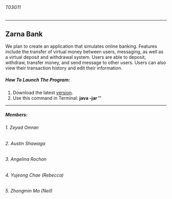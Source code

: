 ###### T03G11
__________
## Zarna Bank
We plan to create an application that simulates online banking. Features include the transfer of virtual money between users, messaging, as well as a virtual deposit and withdrawal system.
Users are able to deposit, withdraw, transfer money, and send message to other users. Users can also view their transaction history and edit their information.
##### How To Launch The Program:
1. Download the latest [version](https://github.com/zeyadomran/Zarna-Bank/blob/master/Zarna%20Bank.jar).
2. Use this command in Terminal: **java -jar '<Link to file here>'**
________
##### Members:
###### 1. Zeyad Omran
###### 2. Austin Shawaga
###### 3. Angelina Rochon
###### 4. Yujeong Chae (Rebecca)
###### 5. Zhongmin Ma (Neil)
